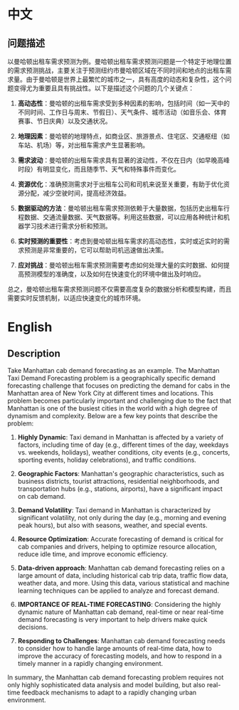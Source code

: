 # 中文

## 问题描述

以曼哈顿出租车需求预测为例。曼哈顿出租车需求预测问题是一个特定于地理位置的需求预测挑战，主要关注于预测纽约市曼哈顿区域在不同时间和地点的出租车需求量。由于曼哈顿是世界上最繁忙的城市之一，具有高度的动态和复杂性，这个问题变得尤为重要且具有挑战性。以下是描述这个问题的几个关键点：

1. **高动态性**：曼哈顿的出租车需求受到多种因素的影响，包括时间（如一天中的不同时间、工作日与周末、节假日）、天气条件、城市活动（如音乐会、体育赛事、节日庆典）以及交通状况。
    
2. **地理因素**：曼哈顿的地理特点，如商业区、旅游景点、住宅区、交通枢纽（如车站、机场）等，对出租车需求产生显著影响。
    
3. **需求波动**：曼哈顿的出租车需求具有显著的波动性，不仅在日内（如早晚高峰时段）有明显变化，而且随季节、天气和特殊事件而变化。
    
4. **资源优化**：准确预测需求对于出租车公司和司机来说至关重要，有助于优化资源分配，减少空驶时间，提高经济效益。
    
5. **数据驱动的方法**：曼哈顿出租车需求预测依赖于大量数据，包括历史出租车行程数据、交通流量数据、天气数据等。利用这些数据，可以应用各种统计和机器学习技术进行需求分析和预测。
    
6. **实时预测的重要性**：考虑到曼哈顿出租车需求的高动态性，实时或近实时的需求预测是非常重要的，它可以帮助司机迅速做出决策。
    
7. **应对挑战**：曼哈顿出租车需求预测需要考虑如何处理大量的实时数据、如何提高预测模型的准确度，以及如何在快速变化的环境中做出及时响应。
    

总之，曼哈顿出租车需求预测问题不仅需要高度复杂的数据分析和模型构建，而且需要实时反馈机制，以适应快速变化的城市环境。

# English

## Description

Take Manhattan cab demand forecasting as an example. The Manhattan Taxi Demand Forecasting problem is a geographically specific demand forecasting challenge that focuses on predicting the demand for cabs in the Manhattan area of New York City at different times and locations. This problem becomes particularly important and challenging due to the fact that Manhattan is one of the busiest cities in the world with a high degree of dynamism and complexity. Below are a few key points that describe the problem:

1. **Highly Dynamic**: Taxi demand in Manhattan is affected by a variety of factors, including time of day (e.g., different times of the day, weekdays vs. weekends, holidays), weather conditions, city events (e.g., concerts, sporting events, holiday celebrations), and traffic conditions.
    
2. **Geographic Factors**: Manhattan's geographic characteristics, such as business districts, tourist attractions, residential neighborhoods, and transportation hubs (e.g., stations, airports), have a significant impact on cab demand.
    
3. **Demand Volatility**: Taxi demand in Manhattan is characterized by significant volatility, not only during the day (e.g., morning and evening peak hours), but also with seasons, weather, and special events.
    
4. **Resource Optimization**: Accurate forecasting of demand is critical for cab companies and drivers, helping to optimize resource allocation, reduce idle time, and improve economic efficiency.
    
5. **Data-driven approach**: Manhattan cab demand forecasting relies on a large amount of data, including historical cab trip data, traffic flow data, weather data, and more. Using this data, various statistical and machine learning techniques can be applied to analyze and forecast demand.
    
6. **IMPORTANCE OF REAL-TIME FORECASTING**: Considering the highly dynamic nature of Manhattan cab demand, real-time or near real-time demand forecasting is very important to help drivers make quick decisions.
    
7. **Responding to Challenges**: Manhattan cab demand forecasting needs to consider how to handle large amounts of real-time data, how to improve the accuracy of forecasting models, and how to respond in a timely manner in a rapidly changing environment.
    

In summary, the Manhattan cab demand forecasting problem requires not only highly sophisticated data analysis and model building, but also real-time feedback mechanisms to adapt to a rapidly changing urban environment.
